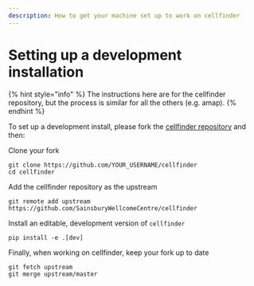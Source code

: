 ```yaml
---
description: How to get your machine set up to work on cellfinder
---
```


# Setting up a development installation

{% hint style="info" %}
The instructions here are for the cellfinder repository, but the process is similar for all the others \(e.g. amap\).
{% endhint %}

To set up a development install, please fork the [cellfinder repository](https://github.com/SainsburyWellcomeCentre/cellfinder) and then:

Clone your fork

```text
git clone https://github.com/YOUR_USERNAME/cellfinder
cd cellfinder
```

Add the cellfinder repository as the upstream

```text
git remote add upstream https://github.com/SainsburyWellcomeCentre/cellfinder
```

Install an editable, development version of `cellfinder`

```text
pip install -e .[dev]
```



Finally, when working on cellfinder, keep your fork up to date

```text
git fetch upstream
git merge upstream/master
```

